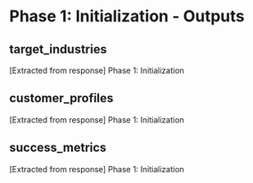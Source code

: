 # Phase 1: Initialization - Outputs

## target_industries

[Extracted from response] Phase 1: Initialization

## customer_profiles

[Extracted from response] Phase 1: Initialization

## success_metrics

[Extracted from response] Phase 1: Initialization

